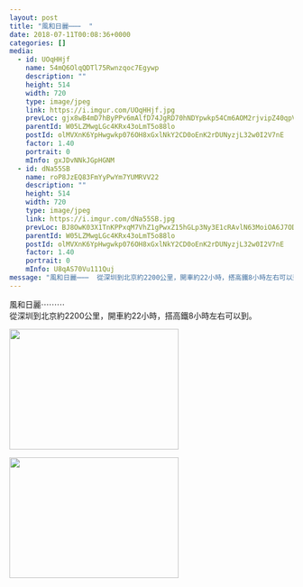 ```yaml
---
layout: post
title: "風和日麗⋯⋯⋯  " 
date: 2018-07-11T00:08:36+0000 
categories: [] 
media:
  - id: UOqHHjf
    name: 54mQ6OlqQDTl75Rwnzqoc7Egywp
    description: ""   
    height: 514
    width: 720
    type: image/jpeg
    link: https://i.imgur.com/UOqHHjf.jpg
    prevLoc: gjx8wB4mD7hByPPv6mAlfD74JgRD70hNDYpwkp54Cm6AOM2rjvipZ40qpVpWhRyQMV5AKPuOLNJz1K3GiWqZEmn9mkh9XJr7QLgMF70EZ3Yo9xUYO5LXXnyncKOmQM5GnYfpxogV4ODET69EMXG6n1fN1lm7YqwESqgp8qm57xtX116r7VpBsBYqJyywEwSyXGEJ0Gm4HPR5lo4DBjFQKyBgg2X2hQ9mAEl445iD3v24nDp2ump4DGvo6kcQw4y3XzyGt9O
    parentId: W05LZMwgLGc4KRx43oLmT5o88lo
    postId: olMVXnK6YpHwgwkp076OH8xGxlNkY2CD0oEnK2rDUNyzjL32w0I2V7nE
    factor: 1.40
    portrait: 0
    mInfo: gxJDvNNkJGpHGNM
  - id: dNa55SB
    name: roP8JzEQ83FmYyPwYm7YUMRVV22
    description: ""   
    height: 514
    width: 720
    type: image/jpeg
    link: https://i.imgur.com/dNa55SB.jpg
    prevLoc: BJ8OwK03X1TnKPPxqM7VhZ1gPwxZ15hGLp3Ny3E1cRAvlN63MoiOA6J7ODOjIzM17YR5BOFYn9wNALBGf59M7oZ6X1I84Q3NRJ1DHA8Dm0g27WfrxY1PPGXBfopz93PE41fPmWw44Z16TYlEgNwMGxCXKR44jgvwijZVWjAOBNuDxxO06kwEhzYqNvv0mRHp0PG16Y6xcAml8MMkkpuZr0moYRGQIAmq20yBnYSqVnNVvk9XUN1KxoroBnH3vVEpmvRlHxj
    parentId: W05LZMwgLGc4KRx43oLmT5o88lo
    postId: olMVXnK6YpHwgwkp076OH8xGxlNkY2CD0oEnK2rDUNyzjL32w0I2V7nE
    factor: 1.40
    portrait: 0
    mInfo: U8qAS70Vu111Quj
message: "風和日麗⋯⋯⋯  從深圳到北京約2200公里，開車約22小時，搭高鐵8小時左右可以到。"
---
```


風和日麗⋯⋯⋯  
從深圳到北京約2200公里，開車約22小時，搭高鐵8小時左右可以到。


[//]: #media:  
<a href="https://i.imgur.com/UOqHHjf.jpg"><img src="https://i.imgur.com/UOqHHjf.jpg" height="214" width="300" /></a> 
  

<a href="https://i.imgur.com/dNa55SB.jpg"><img src="https://i.imgur.com/dNa55SB.jpg" height="214" width="300" /></a> 
 
